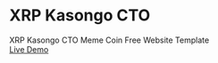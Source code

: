 # XRP Kasongo CTO

XRP Kasongo CTO Meme Coin Free Website Template <br>
[Live Demo
](https://therichpost.com/trump-meme-coin-free-website-template/)
